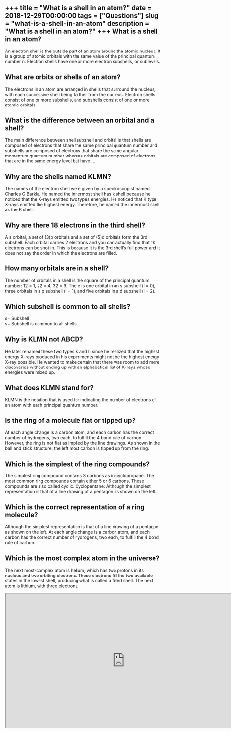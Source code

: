 +++
title = "What is a shell in an atom?"
date = 2018-12-29T00:00:00
tags = ["Questions"]
slug = "what-is-a-shell-in-an-atom"
description = "What is a shell in an atom?"
+++
What is a shell in an atom?
---------------------------

An electron shell is the outside part of an atom around the atomic nucleus. It is a group of atomic orbitals with the same value of the principal quantum number n. Electron shells have one or more electron subshells, or sublevels.

What are orbits or shells of an atom?
-------------------------------------

The electrons in an atom are arranged in shells that surround the nucleus, with each successive shell being farther from the nucleus. Electron shells consist of one or more subshells, and subshells consist of one or more atomic orbitals.

What is the difference between an orbital and a shell?
------------------------------------------------------

The main difference between shell subshell and orbital is that shells are composed of electrons that share the same principal quantum number and subshells are composed of electrons that share the same angular momentum quantum number whereas orbitals are composed of electrons that are in the same energy level but have …

Why are the shells named KLMN?
------------------------------

The names of the electron shell were given by a spectroscopist named Charles G Barkla. He named the innermost shell has k shell because he noticed that the X-rays emitted two types energies. He noticed that K type X-rays emitted the highest energy. Therefore, he named the innermost shell as the K shell.

Why are there 18 electrons in the third shell?
----------------------------------------------

A s orbital, a set of (3)p orbitals and a set of (5)d orbitals form the 3rd subshell. Each orbital carries 2 electrons and you can actually find that 18 electrons can be shot in. This is because it is the 3rd shell’s full power and it does not say the order in which the electrons are filled.

How many orbitals are in a shell?
---------------------------------

The number of orbitals in a shell is the square of the principal quantum number: 12 = 1, 22 = 4, 32 = 9. There is one orbital in an s subshell (l = 0), three orbitals in a p subshell (l = 1), and five orbitals in a d subshell (l = 2).

Which subshell is common to all shells?
---------------------------------------

s− Subshell  
s− Subshell is common to all shells.

Why is KLMN not ABCD?
---------------------

He later renamed these two types K and L since he realized that the highest energy X-rays produced in his experiments might not be the highest energy X-ray possible. He wanted to make certain that there was room to add more discoveries without ending up with an alphabetical list of X-rays whose energies were mixed up.

What does KLMN stand for?
-------------------------

KLMN is the notation that is used for indicating the number of electrons of an atom with each principal quantum number.

Is the ring of a molecule flat or tipped up?
--------------------------------------------

At each angle change is a carbon atom, and each carbon has the correct number of hydrogens, two each, to fulfill the 4 bond rule of carbon. However, the ring is not flat as implied by the line drawings. As shown in the ball and stick structure, the left most carbon is tipped up from the ring.

Which is the simplest of the ring compounds?
--------------------------------------------

The simplest ring compound contains 3 carbons as in cyclopropane. The most common ring compounds contain either 5 or 6 carbons. These compounds are also called cyclic. Cyclopentane: Although the simplest representation is that of a line drawing of a pentagon as shown on the left.

Which is the correct representation of a ring molecule?
-------------------------------------------------------

Although the simplest representation is that of a line drawing of a pentagon as shown on the left. At each angle change is a carbon atom, and each carbon has the correct number of hydrogens, two each, to fulfill the 4 bond rule of carbon.

Which is the most complex atom in the universe?
-----------------------------------------------

The next most-complex atom is helium, which has two protons in its nucleus and two orbiting electrons. These electrons fill the two available states in the lowest shell, producing what is called a filled shell. The next atom is lithium, with three electrons.

<iframe allow="accelerometer; autoplay; clipboard-write; encrypted-media; gyroscope; picture-in-picture" allowfullscreen="" class="__youtube_prefs__  epyt-is-override  no-lazyload" data-no-lazy="1" data-origheight="433" data-origwidth="770" data-skipgform_ajax_framebjll="" height="433" id="_ytid_71875" loading="lazy" src="https://www.youtube.com/embed/JCDGYdK1RDs?enablejsapi=1&autoplay=0&cc_load_policy=0&cc_lang_pref=&iv_load_policy=1&loop=0&modestbranding=0&rel=1&fs=1&playsinline=0&autohide=2&theme=dark&color=red&controls=1&" title="YouTube player" width="770"></iframe>